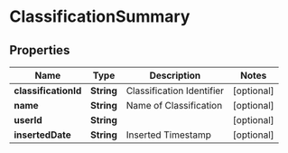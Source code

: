

# ClassificationSummary


## Properties

| Name | Type | Description | Notes |
|------------ | ------------- | ------------- | -------------|
|**classificationId** | **String** | Classification Identifier |  [optional] |
|**name** | **String** | Name of Classification |  [optional] |
|**userId** | **String** |  |  [optional] |
|**insertedDate** | **String** | Inserted Timestamp |  [optional] |



